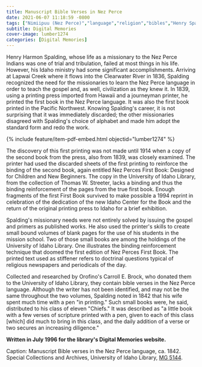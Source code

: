 ```yaml
---
title: Manuscript Bible Verses in Nez Perce
date: 2021-06-07 11:18:59 -0800
tags: ["Nimiipuu (Nez Perce)","language","religion","bibles","Henry Spalding"]
subtitle: Digital Memories
cover-image: lumber1274
categories: [Digital Memories]
---
```


Henry Harmon Spalding, whose life as a missionary to the Nez Perce Indians was one of trial and tribulation, failed at most things in his life. However, his Idaho ministry had some significant accomplishments. Arriving at Lapwai Creek where it flows into the Clearwater River in 1836, Spalding recognized the need for the missionaries to learn the Nez Perce language in order to teach the gospel and, as well, civilization as they knew it. In 1839, using a printing press imported from Hawaii and a journeyman printer, he printed the first book in the Nez Perce language. It was also the first book printed in the Pacific Northwest. Knowing Spalding's career, it is not surprising that it was immediately discarded; the other missionaries disagreed with Spalding's choice of alphabet and made him adopt the standard form and redo the work.

{% include feature/item-pdf-embed.html objectid="lumber1274"  %}

The discovery of this first printing was not made until 1914 when a copy of the second book from the press, also from 1839, was closely examined. The printer had used the discarded sheets of the first printing to reinforce the binding of the second book, again entitled Nez Perces First Book: Designed for Children and New Beginners. The copy in the University of Idaho Library, from the collection of Thomas W. Streeter, lacks a binding and thus the binding reinforcement of the pages from the true first book. Enough fragments of the first First Book survived to make possible a 1994 reprint in celebration of the dedication of the new Idaho Center for the Book and the return of the original printing press to Idaho for a brief exhibition.

Spalding's missionary needs were not entirely solved by issuing the gospel and primers as published works. He also used the printer's skills to create small bound volumes of blank pages for the use of his students in the mission school. Two of those small books are among the holdings of the University of Idaho Library. One illustrates the binding reinforcement technique that doomed the first edition of Nez Perces First Book. The printed text used as stiffener refers to doctrinal questions typical of religious newspapers and periodicals of the day.

Collected and researched by Orofino's Carroll E. Brock, who donated them to the University of Idaho Library, they contain bible verses in the Nez Perce language. Although the writer has not been identified, and may not be the same throughout the two volumes, Spalding noted in 1842 that his wife spent much time with a pen "in printing." Such small books were, he said, distributed to his class of eleven "Chiefs." It was described as "a little book with a few verses of scripture printed with a pen, given to each of this class [which] did much to bring in this class, and the daily addition of a verse or two secures an increasing diligence."

**Written in July 1996 for the library's Digital Memories website.**

Caption: Manuscript Bible verses in the Nez Perce language, ca. 1842. Special Collections and Archives, University of Idaho Library, [MG 5144](https://search.lib.uidaho.edu/UID:CP71119017750001451).